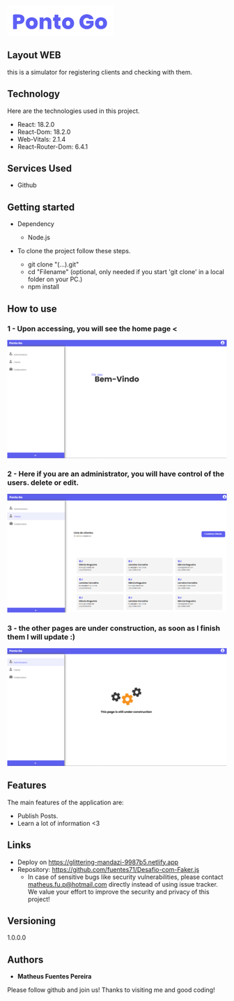 ![Logo of the project](https://github.com/fuentes71/layout-WEB/blob/feature-developer/public/ScreenShots/Logoreadme.png)



## Layout WEB
this is a simulator for registering clients and checking with them.


## Technology 

Here are the technologies used in this project.

* React: 18.2.0
* React-Dom: 18.2.0
* Web-Vitals: 2.1.4
* React-Router-Dom: 6.4.1



## Services Used

* Github



## Getting started

* Dependency
  - Node.js  

* To clone the project follow these steps.
  - git clone "(...).git"
  - cd "Filename" (optional, only needed if you start 'git clone' in a local folder on your PC.)
  - npm install
  
  

## How to use

### 1 - Upon accessing, you will see the home page <

![Homepage image](https://github.com/fuentes71/layout-WEB/blob/feature-developer/public/ScreenShots/HomePage.png)

### 2 - Here if you are an administrator, you will have control of the users. delete or edit.

![ClientsPage image](https://github.com/fuentes71/layout-WEB/blob/feature-developer/public/ScreenShots/ClientsPage.png)

### 3 - the other pages are under construction, as soon as I finish them I will update :)

![ConstructionPage image](https://github.com/fuentes71/layout-WEB/blob/feature-developer/public/ScreenShots/ConstructionPages.png)


## Features

The main features of the application are:
 - Publish Posts.
 - Learn a lot of information <3



## Links
  - Deploy on https://glittering-mandazi-9987b5.netlify.app
  - Repository: https://github.com/fuentes71/Desafio-com-Faker.js
    - In case of sensitive bugs like security vulnerabilities, please contact
      matheus.fu.p@hotmail.com directly instead of using issue tracker. We value your effort
      to improve the security and privacy of this project!


  ## Versioning

  1.0.0.0


  ## Authors

  * **Matheus Fuentes Pereira** 

  Please follow github and join us!
  Thanks to visiting me and good coding!
